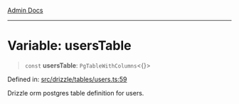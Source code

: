 [Admin Docs](/)

***

# Variable: usersTable

> `const` **usersTable**: `PgTableWithColumns`\<\{\}\>

Defined in: [src/drizzle/tables/users.ts:59](https://github.com/PalisadoesFoundation/talawa-api/blob/04adcbca27f07ca5c0bffce211b6e6b77a1828ce/src/drizzle/tables/users.ts#L59)

Drizzle orm postgres table definition for users.
